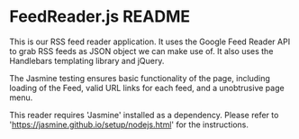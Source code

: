 # FeedReader.js README
This is our RSS feed reader application. It uses the Google Feed Reader API to grab RSS feeds as JSON object we can make use of. It also uses the Handlebars templating library and jQuery.

The Jasmine testing ensures basic functionality of the page, including loading of the Feed, valid URL links for each feed, and a unobtrusive page menu.

This reader requires 'Jasmine' installed as a dependency. Please refer to 'https://jasmine.github.io/setup/nodejs.html' for the instructions.


